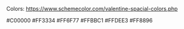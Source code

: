 Colors:
https://www.schemecolor.com/valentine-spacial-colors.php

#C00000
#FF3334
#FF6F77
#FFBBC1
#FFDEE3
#FF8896




